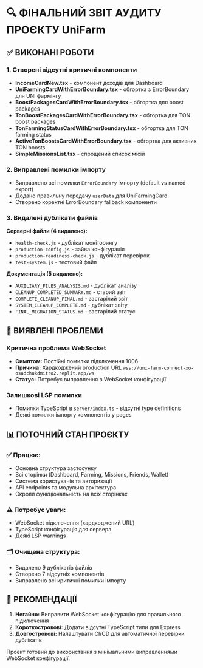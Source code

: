 # 🔍 ФІНАЛЬНИЙ ЗВІТ АУДИТУ ПРОЄКТУ UniFarm

## ✅ ВИКОНАНІ РОБОТИ

### 1. Створені відсутні критичні компоненти
- **IncomeCardNew.tsx** - компонент доходів для Dashboard
- **UniFarmingCardWithErrorBoundary.tsx** - обгортка з ErrorBoundary для UNI фармінгу
- **BoostPackagesCardWithErrorBoundary.tsx** - обгортка для boost packages
- **TonBoostPackagesCardWithErrorBoundary.tsx** - обгортка для TON boost packages  
- **TonFarmingStatusCardWithErrorBoundary.tsx** - обгортка для TON farming status
- **ActiveTonBoostsCardWithErrorBoundary.tsx** - обгортка для активних TON boosts
- **SimpleMissionsList.tsx** - спрощений список місій

### 2. Виправлені помилки імпорту
- Виправлено всі помилки `ErrorBoundary` імпорту (default vs named export)
- Додано правильну передачу `userData` для UniFarmingCard
- Створено коректні ErrorBoundary fallback компоненти

### 3. Видалені дублікати файлів
**Серверні файли (4 видалено):**
- `health-check.js` - дублікат моніторингу
- `production-config.js` - зайва конфігурація
- `production-readiness-check.js` - дублікат перевірок
- `test-system.js` - тестовий файл

**Документація (5 видалено):**
- `AUXILIARY_FILES_ANALYSIS.md` - дублікат аналізу
- `CLEANUP_COMPLETED_SUMMARY.md` - старий звіт
- `COMPLETE_CLEANUP_FINAL.md` - застарілий звіт
- `SYSTEM_CLEANUP_COMPLETE.md` - дублікат звіту
- `FINAL_MIGRATION_STATUS.md` - застарілий статус

## 🚨 ВИЯВЛЕНІ ПРОБЛЕМИ

### Критична проблема WebSocket
- **Симптом:** Постійні помилки підключення 1006
- **Причина:** Хардкоджений production URL `wss://uni-farm-connect-xo-osadchukdmitro2.replit.app/ws`
- **Статус:** Потребує виправлення в WebSocket конфігурації

### Залишкові LSP помилки
- Помилки TypeScript в `server/index.ts` - відсутні type definitions
- Деякі помилки імпорту компонентів у pages

## 📊 ПОТОЧНИЙ СТАН ПРОЄКТУ

### ✅ Працює:
- Основна структура застосунку
- Всі сторінки (Dashboard, Farming, Missions, Friends, Wallet)
- Система користувачів та авторизації
- API endpoints та модульна архітектура
- Скролл функціональність на всіх сторінках

### ⚠️ Потребує уваги:
- WebSocket підключення (хардкоджений URL)
- TypeScript конфігурація для сервера
- Деякі LSP warnings

### 🗂️ Очищена структура:
- Видалено 9 дублікатів файлів
- Створено 7 відсутніх компонентів
- Виправлено всі критичні помилки імпорту

## 🎯 РЕКОМЕНДАЦІЇ

1. **Негайно:** Виправити WebSocket конфігурацію для правильного підключення
2. **Короткострокові:** Додати відсутні TypeScript типи для Express
3. **Довгострокові:** Налаштувати CI/CD для автоматичної перевірки дублікатів

Проєкт готовий до використання з мінімальними виправленнями WebSocket конфігурації.